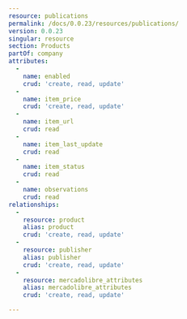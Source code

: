 ```yaml
---
resource: publications
permalink: /docs/0.0.23/resources/publications/
version: 0.0.23
singular: resource
section: Products
partOf: company
attributes:
  -
    name: enabled
    crud: 'create, read, update'
  -
    name: item_price
    crud: 'create, read, update'
  -
    name: item_url
    crud: read
  -
    name: item_last_update
    crud: read
  -
    name: item_status
    crud: read
  -
    name: observations
    crud: read
relationships:
  -
    resource: product
    alias: product
    crud: 'create, read, update'
  -
    resource: publisher
    alias: publisher
    crud: 'create, read, update'
  -
    resource: mercadolibre_attributes
    alias: mercadolibre_attributes
    crud: 'create, read, update'

---
```

